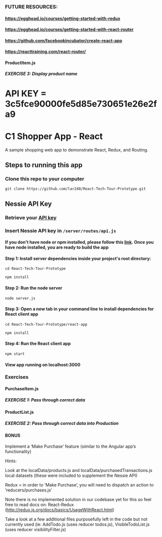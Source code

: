 ### FUTURE RESOURCES:
#### https://egghead.io/courses/getting-started-with-redux
#### https://egghead.io/courses/getting-started-with-react-router
#### https://github.com/facebookincubator/create-react-app
#### https://reacttraining.com/react-router/

#### ProductItem.js
##### EXERCISE 3: Display product name

# API KEY = 3c5fce90000fe5d85e730651e26e2fa9

# C1 Shopper App - React
A sample shopping web app to demonstrate React, Redux, and Routing.

## Steps to running this app
### Clone this repo to your computer
`git clone https://github.com/lar248/React-Tech-Tour-Prototype.git`

## Nessie API Key
### Retrieve your [API key](http://api.reimaginebanking.com/)

### Insert Nessie API key in `/server/routes/api.js`

#### If you don't have node or npm installed, please follow this [link](http://blog.teamtreehouse.com/install-node-js-npm-mac). Once you have node installed, you are ready to build the app
#### Step 1: Install server dependencies inside your project's root directory:
`cd React-Tech-Tour-Prototype`

`npm install`

#### Step 2: Run the node server
`node server.js`

#### Step 3: Open a new tab in your command line to install dependencies for React client app
`cd React-Tech-Tour-Prototype/react-app`

`npm install`

#### Step 4: Run the React client app
`npm start`

#### View app running on localhost:3000

### Exercises
#### PurchaseItem.js
##### EXERCISE 1: Pass through correct data

#### ProductList.js
##### EXERCISE 2: Pass through correct data into Production

#### BONUS
Implement a ‘Make Purchase’ feature (similar to the Angular app’s functionality)

Hints:

Look at the localData/products.js and localData/purchasedTransactions.js local datasets (these were included to supplement the Nessie API)

Redux = in order to ’Make Purchase’, you will need to dispatch an action to ‘reducers/purchases.js’ 

Note there is no implemented solution in our codebase yet for this so feel free to read docs on:
React-Redux (http://redux.js.org/docs/basics/UsageWithReact.html)

Take a look at a few additional files purposefully left in the code but not currently used (ie: AddTodo.js (uses reducer todos.js), VisibleTodoList.js (uses reducer visibilityFilter.js)






